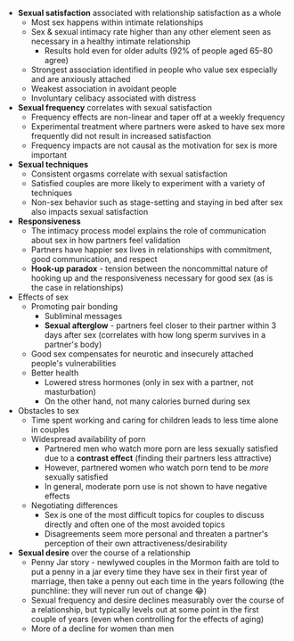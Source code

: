 * **Sexual satisfaction** associated with relationship satisfaction as a whole
	* Most sex happens within intimate relationships
	* Sex & sexual intimacy rate higher than any other element seen as necessary in a healthy intimate relationship
		* Results hold even for older adults (92% of people aged 65-80 agree)
	* Strongest association identified in people who value sex especially and are anxiously attached
	* Weakest association in avoidant people
	* Involuntary celibacy associated with distress
* **Sexual frequency** correlates with sexual satisfaction
	* Frequency effects are non-linear and taper off at a weekly frequency
	* Experimental treatment where partners were asked to have sex more frequently did not result in increased satisfaction
	* Frequency impacts are not causal as the motivation for sex is more important
* **Sexual techniques**
	* Consistent orgasms correlate with sexual satisfaction
	* Satisfied couples are more likely to experiment with a variety of techniques
	* Non-sex behavior such as stage-setting and staying in bed after sex also impacts sexual satisfaction
* **Responsiveness**
	* The intimacy process model explains the role of communication about sex in how partners feel validation
	* Partners have happier sex lives in relationships with commitment, good communication, and respect
	* **Hook-up paradox** - tension between the noncommittal nature of hooking up and the responsiveness necessary for good sex (as is the case in relationships)
* Effects of sex
	* Promoting pair bonding
		* Subliminal messages
		* **Sexual afterglow** - partners feel closer to their partner within 3 days after sex (correlates with how long sperm survives in a partner's body)
	* Good sex compensates for neurotic and insecurely attached people's vulnerabilities
	* Better health
		* Lowered stress hormones (only in sex with a partner, not masturbation)
		* On the other hand, not many calories burned during sex
* Obstacles to sex
	* Time spent working and caring for children leads to less time alone in couples
	* Widespread availability of porn
		* Partnered men who watch more porn are less sexually satisfied due to a **contrast effect** (finding their partners less attractive)
		* However, partnered women who watch porn tend to be *more* sexually satisfied
		* In general, moderate porn use is not shown to have negative effects
	* Negotiating differences
		* Sex is one of the most difficult topics for couples to discuss directly and often one of the most avoided topics
		* Disagreements seem more personal and threaten a partner's perception of their own attractiveness/desirability
* **Sexual desire** over the course of a relationship
	* Penny Jar story - newlywed couples in the Mormon faith are told to put a penny in a jar every time they have sex in their first year of marriage, then take a penny out each time in the years following (the punchline: they will never run out of change 😂)
	* Sexual frequency and desire declines measurably over the course of a relationship, but typically levels out at some point in the first couple of years (even when controlling for the effects of aging)
	* More of a decline for women than men